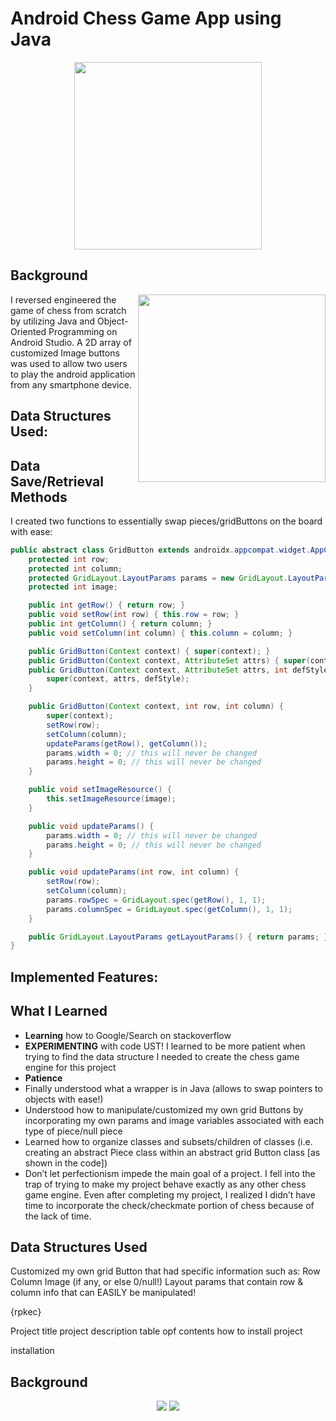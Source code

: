 # Android Chess Game App using Java

<p align="center">
  <img align="center" src="https://github.com/YusufWong/My-Portfolio/blob/main/Projects/Chess-Game-App-Project/Chess_Game_Demo.gif"
    width = "300"/>
</p>


## **Background**
<p align="left">
  <img align="right" src="https://github.com/YusufWong/My-Portfolio/blob/main/Projects/Chess-Game-App-Project/Chess_Game_Demo.gif"
    width = "300"/>
    I reversed engineered the game of chess from scratch by utilizing Java and Object-Oriented Programming on Android Studio. A 2D array of customized Image buttons was used to allow two users to play the android application from any smartphone device.

</p>

## Data Structures Used:

 

## **Data Save/Retrieval Methods**
I created two functions to essentially swap pieces/gridButtons on the board with ease:
```java
public abstract class GridButton extends androidx.appcompat.widget.AppCompatImageButton {
    protected int row;
    protected int column;
    protected GridLayout.LayoutParams params = new GridLayout.LayoutParams();
    protected int image;

    public int getRow() { return row; }
    public void setRow(int row) { this.row = row; }
    public int getColumn() { return column; }
    public void setColumn(int column) { this.column = column; }

    public GridButton(Context context) { super(context); }
    public GridButton(Context context, AttributeSet attrs) { super(context, attrs); }
    public GridButton(Context context, AttributeSet attrs, int defStyle) {
        super(context, attrs, defStyle);
    }

    public GridButton(Context context, int row, int column) {
        super(context);
        setRow(row);
        setColumn(column);
        updateParams(getRow(), getColumn());
        params.width = 0; // this will never be changed
        params.height = 0; // this will never be changed
    }

    public void setImageResource() {
        this.setImageResource(image);
    }

    public void updateParams() {
        params.width = 0; // this will never be changed
        params.height = 0; // this will never be changed
    }

    public void updateParams(int row, int column) {
        setRow(row);
        setColumn(column);
        params.rowSpec = GridLayout.spec(getRow(), 1, 1);
        params.columnSpec = GridLayout.spec(getColumn(), 1, 1);
    }

    public GridLayout.LayoutParams getLayoutParams() { return params; }
}
```



## Implemented Features:


## What I Learned
- **Learning** how to Google/Search on stackoverflow
- **EXPERIMENTING** with code UST! I learned to be more patient when trying to find the data structure I needed to create the chess game engine for this project
- **Patience**
- Finally understood what a wrapper is in Java (allows to swap pointers to objects with ease!)
- Understood how to manipulate/customized my own grid Buttons by incorporating my own params and image variables associated with each type of piece/null piece
- Learned how to organize classes and subsets/children of classes (i.e. creating an abstract Piece class within an abstract grid Button class [as shown in the code])
- Don’t let perfectionism impede the main goal of a project. I fell into the trap of trying to make my project behave exactly as any other chess game engine. Even after completing my project, I realized I didn’t have time to incorporate the check/checkmate portion of chess because of the lack of time.  

## Data Structures Used
Customized my own grid Button that had specific information such as:
Row
Column
Image (if any, or else 0/null!)
Layout params that contain row & column info that can EASILY be manipulated!

{rpkec}

Project title
project description
table opf contents
how to install project

installation










## Background

<p align="center">
  <img src="C:\Users\yusuf\My-Portfolio\Projects\SelfDrivingVehicleControlModeling-Proj\images\CARLA_logo.jpg" />
  <img src="C:\Users\yusuf\My-Portfolio\Projects\SelfDrivingVehicleControlModeling-Proj\images\CARLA_carDriving.png" />
</p>

